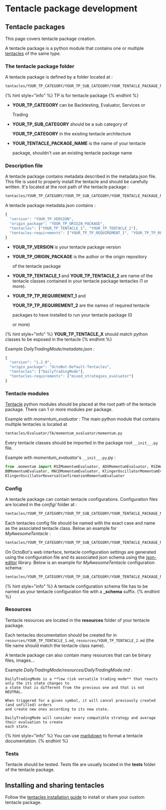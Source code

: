 # Tentacle package development

## Tentacle packages

This page covers tentacle package creation.

A tentacle package is a python module that contains one or multiple [tentacles](tentacle-development.md) of the same type.

### The tentacle package folder

A tentacle package is defined by a folder located at :

```bash
tentacles/YOUR_TP_CATEGORY/YOUR_TP_SUB_CATEGORY/YOUR_TENTACLE_PACKAGE_NAME/
```

{% hint style="info" %}
TP is for tentacle package
{% endhint %}

* **YOUR_TP_CATEGORY** can be Backtesting, Evaluator, Services or

  Trading

* **YOUR_TP_SUB_CATEGORY** should be a sub category of

  **YOUR_TP_CATEGORY** in the existing tentacle architecture

* **YOUR_TENTACLE_PACKAGE_NAME** is the name of your tentacle

  package, shouldn't use an existing tentacle package name

### Description file

A tentacle package contains metadata described in the metadata.json file. This file is used to properly install the tentacle and should be carefully written. It's located at the root path of the tentacle package :

```bash
tentacles/YOUR_TP_CATEGORY/YOUR_TP_SUB_CATEGORY/YOUR_TENTACLE_PACKAGE_NAME/metadata.json
```

A tentacle package metadata.json contains :

```javascript
{
  "version": "YOUR_TP_VERSION",
  "origin_package": "YOUR_TP_ORIGIN_PACKAGE",
  "tentacles": ["YOUR_TP_TENTACLE_1", "YOUR_TP_TENTACLE_2"],
  "tentacles-requirements": ["YOUR_TP_TP_REQUIREMENT_1", "YOUR_TP_TP_REQUIREMENT_2"]
}
```

* **YOUR_TP_VERSION** is your tentacle package version
* **YOUR_TP_ORIGIN_PACKAGE** is the author or the origin repository

  of the tentacle package

* **YOUR_TP_TENTACLE_1** and **YOUR_TP_TENTACLE_2** are name of the tentacle classes contained in your tentacle package tentacles (1 or more).

* **YOUR_TP_TP_REQUIREMENT_1** and

  **YOUR_TP_TP_REQUIREMENT_2** are the names of required tentacle

  packages to have installed to run your tentacle package (0

  or more)

{% hint style="info" %}
**YOUR_TP_TENTACLE_X** should match python classes to be exposed in the tentacle
{% endhint %}

Example _DailyTradingMode/metadata.json_ :

```javascript
{
  "version": "1.2.0",
  "origin_package": "OctoBot-Default-Tentacles",
  "tentacles": ["DailyTradingMode"],
  "tentacles-requirements": ["mixed_strategies_evaluator"]
}
```

### Tentacle modules

[Tentacle](tentacle-development.md) python modules should be placed at the root path of the tentacle package. There can 1 or more modules per package.

Example with _momentum_evaluator_ : The main python module that contains multiple tentacles is located at

```bash
tentacles/Evaluator/TA/momentum_evaluator/momentum.py
```

Every tentacle classes should be imported in the package root `__init__.py` file.

Example with _momentum_evaluator_'s `__init__.py`.py :

```python
from .momentum import RSIMomentumEvaluator, ADXMomentumEvaluator, RSIWeightMomentumEvaluator, 
BBMomentumEvaluator, MACDMomentumEvaluator, KlingerOscillatorMomentumEvaluator, 
KlingerOscillatorReversalConfirmationMomentumEvaluator
```

### Config

A tentacle package can contain tentacle configurations. Configuration files are located in the _config/_ folder at :

```bash
tentacles/YOUR_TP_CATEGORY/YOUR_TP_SUB_CATEGORY/YOUR_TENTACLE_PACKAGE_NAME/config/
```

Each tentacles config file should be named with the exact case and name as the associated tentacle class. Below an example for _MyAwesomeTentacle_ :

```bash
tentacles/YOUR_TP_CATEGORY/YOUR_TP_SUB_CATEGORY/YOUR_TENTACLE_PACKAGE_NAME/config/MyAwesomeTentacle.json
```

On OctoBot's web interface, tentacle configuration settings are generated using the configuration file and its associated json schema using the [json-editor](https://github.com/json-editor/json-editor) library. Below is an example for _MyAwesomeTentacle_ configuration schema:

```bash
tentacles/YOUR_TP_CATEGORY/YOUR_TP_SUB_CATEGORY/YOUR_TENTACLE_PACKAGE_NAME/config/MyAwesomeTentacle_schema.json
```

{% hint style="info" %}
A tentacle configuration schema file has to be named as your tentacle configuration file with a **_schema** suffix.
{% endhint %}

### Resources

Tentacle resources are located in the **resources** folder of your tentacle package.

Each tentacles documentation should be created for in `resources/YOUR_TP_TENTACLE_1.md`, `resources/YOUR_TP_TENTACLE_2.md` (the file name should match the tentacle class name).

A tentacle package can also contain many resources that can be binary files, images...

Example _DailyTradingMode/resources/DailyTradingMode.md_ :

```text
DailyTradingMode is a **low risk versatile trading mode** that reacts only the its state changes to
a state that is different from the previous one and that is not NEUTRAL.

When triggered for a given symbol, it will cancel previously created (and unfilled) orders
and create new ones according to its new state.

DailyTradingMode will consider every compatible strategy and average their evaluation to create
each state.
```

{% hint style="info" %}
You can use [markdown](https://www.markdownguide.org/cheat-sheet) to format a tentacle documentation.
{% endhint %}

### Tests

Tentacle should be tested. Tests file are usually located in the **tests** folder of the tentacle package.

## Installing and sharing tentacles

Follow the [tentacles installation guide](customize-your-octobot.md) to install or share your custom tentacle package.
